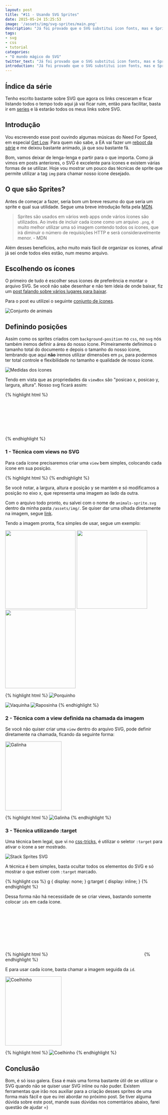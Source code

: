 ```yaml
---
layout: post
title: "#11 - Usando SVG Sprites"
date: 2015-05-24 15:25:53
image: '/assets/img/svg-sprites/main.png'
description: "Já foi provado que o SVG substitui icon fonts, mas e Sprites? Aprenda a utilizar essa técnica com SVG de várias formas."
tags:
- svg
- css
- tutorial
categories:
- "O mundo mágico do SVG"
twitter_text: "Já foi provado que o SVG substitui icon fonts, mas e Sprites? Aprenda as técnicas de como usar."
introduction: "Já foi provado que o SVG substitui icon fonts, mas e Sprites? Aprenda como utilizar essa técnica com SVG de várias formas."
---
```


## Índice da série

Tenho escrito bastante sobre SVG que agora os links cresceram e ficar listando todos o tempo todo aqui já vai ficar ruim, então para facilitar, basta ir em [series](http://willianjusten.com.br/series/) e lá estarão todos os meus links sobre SVG.

## Introdução

Vou escrevendo esse post ouvindo algumas músicas do Need For Speed, em especial [Get Low](https://open.spotify.com/track/0r2Bul2NuCViraT2zX1l5j). Para quem não sabe, a EA vai fazer um [reboot da série](http://www.techtudo.com.br/noticias/noticia/2015/05/need-speed-reboot-da-serie-e-anunciado-para-ps4-xbox-one-e-pc.html) e me deixou bastante animado, já que sou bastante fã.

Bom, vamos deixar de lenga-lenga e partir para o que importa. Como já vimos em posts anteriores, o SVG é excelente para ícones e existem várias formas de se utilizar. Hoje vou mostrar um pouco das técnicas de sprite que permite utilizar a tag `img` para chamar nosso ícone desejado.

## O que são Sprites?

Antes de começar a fazer, seria bom um breve resumo do que seria um sprite e qual sua utilidade. Segue uma breve introdução feita pela [MDN](https://developer.mozilla.org/en-US/docs/Web/Guide/CSS/CSS_Image_Sprites).

> Sprites são usados em vários web apps onde vários ícones são utilizados. Ao invés de incluir cada ícone como um arquivo `.png`, é muito melhor utilizar uma só imagem contendo todos os ícones, que irá diminuir o número de requisições HTTP e será consideravelmente menor. - MDN

Além desses benefícios, acho muito mais fácil de organizar os ícones, afinal já sei onde todos eles estão, num mesmo arquivo.

## Escolhendo os ícones

O primeiro de tudo é escolher seus ícones de preferência e montar o arquivo SVG. Se você não sabe desenhar e não tem ideia de onde baixar, fiz um [post falando sobre vários lugares para baixar](http://willianjusten.com.br/onde-baixar-svg/).

Para o post eu utilizei o seguinte [conjunto de ícones](http://br.freepik.com/vetores-gratis/animais-vector-set-plana_715458.htm).

![Conjunto de animais](/assets/img/svg-sprites/sprites.png)

## Definindo posições

Assim como os sprites criados com `background-position` no `css`, no `svg` nós também iremos definir a área do nosso ícone. Primeiramente definimos o tamanho total do documento e depois o tamanho do nosso ícone, lembrando que aqui **não** iremos utilizar dimensões em `px`, para podermos ter total controle e flexibilidade no tamanho e qualidade de nosso ícone.

![Medidas dos ícones](/assets/img/svg-sprites/sprites-medidas.png)

Tendo em vista que as propriedades da `viewBox` são "posicao x, posicao y, largura, altura". Nosso svg ficará assim:

{% highlight html %}
<svg viewBox="0 0 225 55">...</svg>
{% endhighlight %}

### 1 - Técnica com views no SVG

Para cada ícone precisaremos criar uma `view` bem simples, colocando cada ícone em sua posição.

{% highlight html %}
<view id='icon-pig' viewBox='0 0 45 55' />
<view id='icon-chicken' viewBox='45 0 45 55' />
<view id='icon-fox' viewBox='90 0 45 55' />
<view id='icon-rabbit' viewBox='135 0 45 55' />
<view id='icon-cow' viewBox='180 0 45 55' />
{% endhighlight %}

Se você notar, a largura, altura e posição y se mantém e só modificamos a posição no eixo x, que representa uma imagem ao lado da outra.

Com o arquivo todo pronto, eu salvei com o nome de `animals-sprite.svg` dentro da minha pasta `/assets/img/`. Se quiser dar uma olhada diretamente na imagem, segue [link](http://willianjusten.com.br/assets/img/animals-sprite.svg).

Tendo a imagem pronta, fica simples de usar, segue um exemplo:

<style>
	.animal {
		width: 180px;
		height: 220px;
	}
	.animais {
		width: 225px;
		height: 250px;
		display: inline-block !important;
	}
</style>

<img class="animais" src="/assets/img/animals-sprite.svg#icon-pig">
<img class="animais" src="/assets/img/animals-sprite.svg#icon-cow">
<img class="animais" src="/assets/img/animals-sprite.svg#icon-fox">

{% highlight html %}
<img src="/assets/img/animals-sprite.svg#icon-pig" alt="Porquinho">

<img src="/assets/img/animals-sprite.svg#icon-cow" alt="Vaquinha">

<img src="/assets/img/animals-sprite.svg#icon-fox" alt="Raposinha">
{% endhighlight %}

### 2 - Técnica com a view definida na chamada da imagem

Se você não quiser criar uma `view` dentro do arquivo SVG, pode definir diretamente na chamada, ficando da seguinte forma:

<img class="animal" src="/assets/img/animals-sprite.svg#svgView(viewBox(45, 0, 45, 55))" alt="Galinha">

{% highlight html %}
<img src="/assets/img/animals-sprite.svg#svgView(viewBox(45, 0, 45, 55))" alt="Galinha">
{% endhighlight %}

### 3 - Técnica utilizando :target

Uma técnica bem legal, que vi no [css-tricks](https://css-tricks.com/svg-fragment-identifiers-work/), é utilizar o seletor `:target` para ativar o ícone a ser mostrado.

![Stack Sprites SVG](https://css-tricks.com/wp-content/uploads/2014/11/layers.gif)

A técnica é bem simples, basta ocultar todos os elementos do SVG e só mostrar o que estiver com `:target` marcado.

{% highlight css %}
g {
	display: none;
}
g:target {
	display: inline;
}
{% endhighlight %}

Dessa forma não há necessidade de se criar views, bastando somente colocar `ids` em cada ícone.

{% highlight html %}
<svg>
	<g id="pig">...</g>
	<g id="chicken">...</g>
	<g id="fox">...</g>
	<g id="rabbit">...</g>
	<g id="cow">...</g>
</svg>
{% endhighlight %}

E para usar cada ícone, basta chamar a imagem seguida da `id`.

<img class="animal" src="http://willianjusten.com.br/assets/img/animals-sprite-stack.svg#rabbit" alt="Coelhinho">

{% highlight html %}
<img src="/assets/img/animals-sprite-stack.svg#rabbit" alt="Coelhinho">
{% endhighlight %}

## Conclusão

Bom, é só isso galera. Essa é mais uma forma bastante útil de se utilizar o SVG quando não se quiser usar SVG inline ou não puder. Existem ferramentas que irão nos auxiliar para a criação desses sprites de uma forma mais fácil e que eu irei abordar no próximo post. Se tiver alguma dúvida sobre este post, mande suas dúvidas nos comentários abaixo, farei questão de ajudar =)
